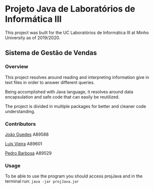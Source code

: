# Projeto Java de Laboratórios de Informática III

This project was built for the UC Laboratórios de Informática III at Minho University as of 2019/2020.

## Sistema de Gestão de Vendas

### Overview

This project resolves around reading and interpreting information give in text files in order to answer different queries.

Being accomplished with Java language, it resolves around data encapsulation and safe code that can easily be reutilized.

The project is divided in multiple packages for better and cleaner code understanding.

### Contributors
[João Guedes](https://github.com/56Aang) A89588

[Luís Vieira](https://github.com/30Massas) A89601 

[Pedro Barbosa](https://github.com/154Nacho) A89529

### Usage

To be able to use the program you should access projJava and in the terminal run:
```java -jar projJava.jar```
